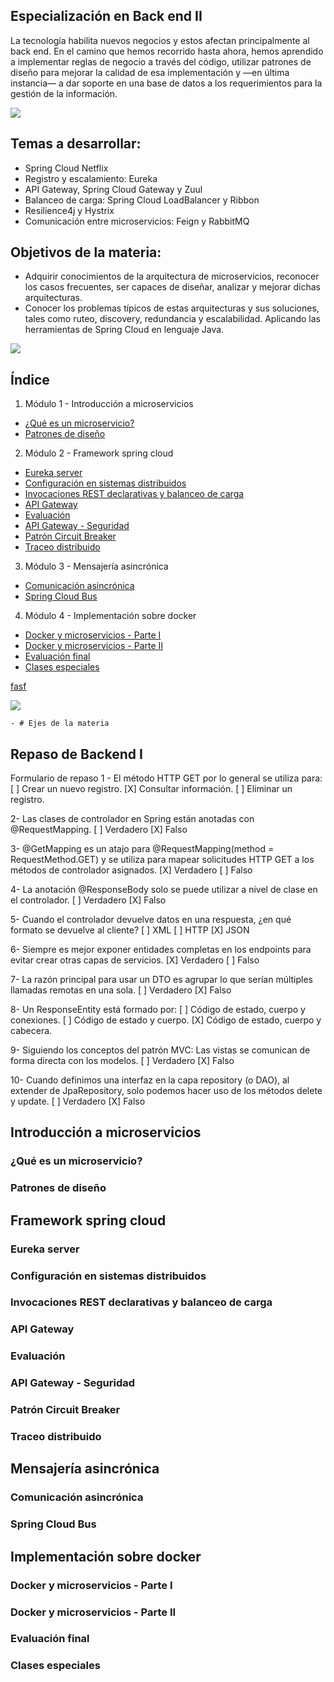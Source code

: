 <t>Especialización en Back end II <t>
----------------------

La tecnología habilita nuevos negocios y estos afectan principalmente al back end. En el camino que hemos recorrido hasta ahora, hemos aprendido a implementar reglas de negocio a través del código, utilizar patrones de diseño para mejorar la calidad de esa implementación y —en última instancia— a dar soporte en una base de datos a los requerimientos para la gestión de la información.

![](./img/ctd.png)

## Temas a desarrollar: 
- Spring Cloud Netflix
- Registro y escalamiento: Eureka
- API Gateway, Spring Cloud Gateway y Zuul
- Balanceo de carga: Spring Cloud LoadBalancer y Ribbon
- Resilience4j y Hystrix
- Comunicación entre microservicios: Feign y RabbitMQ

## Objetivos de la materia:
- Adquirir conocimientos de la arquitectura de microservicios, reconocer los casos frecuentes, ser capaces de diseñar, analizar y mejorar dichas arquitecturas.
- Conocer los problemas típicos de estas arquitecturas y sus soluciones, tales como ruteo, discovery, redundancia y escalabilidad. Aplicando las herramientas de Spring Cloud en lenguaje Java.

![](./img/modulosBack.png)

## Índice

1. Módulo 1 - Introducción a microservicios
- [¿Qué es un microservicio?](#t1) 
- [Patrones de diseño](#t2) 

2. Módulo 2 - Framework spring cloud
- [Eureka server](#t3)  
- [Configuración en sistemas distribuidos](#t4) 
- [Invocaciones REST declarativas y balanceo de carga](#t5) 
- [ API Gateway](#t6)
- [Evaluación](#t7) 
- [API Gateway - Seguridad](#t8) 
- [Patrón Circuit Breaker](#t9) 
- [Traceo distribuido](#t10) 

3. Módulo 3 -  Mensajería asincrónica
- [Comunicación asincrónica](#t11)
- [Spring Cloud Bus](#t12)

4. Módulo 4 -  Implementación sobre docker
- [Docker y microservicios - Parte I](#t13)
- [Docker y microservicios - Parte II](#t14)
- [Evaluación final](#t15)
- [Clases especiales](#t16)


[fasf](https://view.genial.ly/60fb526757ce830d9chf)


![](./img/M2/Untitled.png)

    - # Ejes de la materia
<!--###############################################--  MÓDULO 1--#####################################################################-->
## Repaso de Backend I
Formulario de repaso
1 - El método HTTP GET por lo general se utiliza para: 
[ ] Crear un nuevo registro.
[X] Consultar información.
[ ] Eliminar un registro.

2- Las clases de controlador en Spring están anotadas con @RequestMapping.
[ ] Verdadero
[X] Falso

3- @GetMapping es un atajo para @RequestMapping(method = RequestMethod.GET) y se utiliza para mapear solicitudes HTTP GET a los métodos de controlador asignados.
[X] Verdadero
[ ] Falso

4- La anotación @ResponseBody solo se puede utilizar a nivel de clase en el controlador.
[ ] Verdadero
[X] Falso

5- Cuando el controlador devuelve datos en una respuesta, ¿en qué formato se devuelve al cliente?
[ ] XML
[ ] HTTP
[X] JSON

6- Siempre es mejor exponer entidades completas en los endpoints para evitar crear otras capas de servicios.
[X] Verdadero
[ ] Falso

7- La razón principal para usar un DTO es agrupar lo que serían múltiples llamadas remotas en una sola.
[ ] Verdadero
[X] Falso

8- Un ResponseEntity está formado por:
[ ] Código de estado, cuerpo y conexiones.
[ ] Código de estado y cuerpo.
[X] Código de estado, cuerpo y cabecera.

9- Siguiendo los conceptos del patrón MVC: Las vistas se comunican de forma directa con los modelos.
[ ] Verdadero
[X] Falso

10- Cuando definimos una interfaz en la capa repository (o DAO), al extender de JpaRepository, solo podemos hacer uso de los métodos delete y update.
[ ] Verdadero
[X] Falso

## Introducción a microservicios 




###  ¿Qué es un microservicio? <a id='t1'></a>



### Patrones de diseño <a id='t2'></a>



<!--###############################################--  MÓDULO 2 --#####################################################################-->
## Framework spring cloud 
### Eureka server <a id='t3'></a>


### Configuración en sistemas distribuidos <a id='t4'></a>
### Invocaciones REST declarativas y balanceo de carga <a id='t5'></a>
### API Gateway <a id='t6'></a>
### Evaluación <a id='t7'></a>
### API Gateway - Seguridad <a id='t8'></a>
### Patrón Circuit Breaker <a id='t9'></a>
### Traceo distribuido <a id='t10'></a>

<!--###############################################--  MÓDULO 3 --#####################################################################-->
## Mensajería asincrónica
### Comunicación asincrónica <a id='t11'></a>

### Spring Cloud Bus <a id='t12'></a>



<!--###############################################--  MÓDULO 4 --#####################################################################-->

## Implementación sobre docker

### Docker y microservicios - Parte I <a id='t13'></a>
### Docker y microservicios - Parte II <a id='t14'></a>
### Evaluación final <a id='t15'></a>
### Clases especiales <a id='t16'></a>






